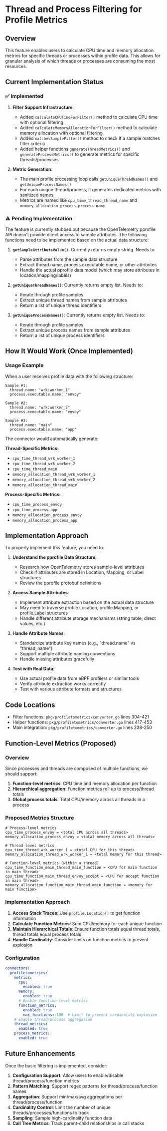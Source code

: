 # Thread and Process Filtering for Profile Metrics

## Overview

This feature enables users to calculate CPU time and memory allocation metrics for specific threads or processes within profile data. This allows for granular analysis of which threads or processes are consuming the most resources.

## Current Implementation Status

### ✅ Implemented

1. **Filter Support Infrastructure**:
   - Added `calculateCPUTimeForFilter()` method to calculate CPU time with optional filtering
   - Added `calculateMemoryAllocationForFilter()` method to calculate memory allocation with optional filtering
   - Added `matchesSampleFilter()` method to check if a sample matches filter criteria
   - Added helper functions `generateThreadMetrics()` and `generateProcessMetrics()` to generate metrics for specific threads/processes

2. **Metric Generation**:
   - The main profile processing loop calls `getUniqueThreadNames()` and `getUniqueProcessNames()` 
   - For each unique thread/process, it generates dedicated metrics with sanitized names
   - Metrics are named like `cpu_time_thread_thread_name` and `memory_allocation_process_process_name`

### ⚠️ Pending Implementation

The feature is currently stubbed out because the OpenTelemetry pprofile API doesn't provide direct access to sample attributes. The following functions need to be implemented based on the actual data structure:

1. **`getSampleAttributeValue()`**: Currently returns empty string. Needs to:
   - Parse attributes from the sample data structure
   - Extract thread.name, process.executable.name, or other attributes
   - Handle the actual pprofile data model (which may store attributes in location/mapping/labels)

2. **`getUniqueThreadNames()`**: Currently returns empty list. Needs to:
   - Iterate through profile samples
   - Extract unique thread names from sample attributes
   - Return a list of unique thread identifiers

3. **`getUniqueProcessNames()`**: Currently returns empty list. Needs to:
   - Iterate through profile samples  
   - Extract unique process names from sample attributes
   - Return a list of unique process identifiers

## How It Would Work (Once Implemented)

### Usage Example

When a user receives profile data with the following structure:

```
Sample #1:
  thread.name: "wrk:worker_1"
  process.executable.name: "envoy"
  
Sample #2:
  thread.name: "wrk:worker_2"
  process.executable.name: "envoy"
  
Sample #3:
  thread.name: "main"
  process.executable.name: "app"
```

The connector would automatically generate:

**Thread-Specific Metrics:**
- `cpu_time_thread_wrk_worker_1`
- `cpu_time_thread_wrk_worker_2`
- `cpu_time_thread_main`
- `memory_allocation_thread_wrk_worker_1`
- `memory_allocation_thread_wrk_worker_2`
- `memory_allocation_thread_main`

**Process-Specific Metrics:**
- `cpu_time_process_envoy`
- `cpu_time_process_app`
- `memory_allocation_process_envoy`
- `memory_allocation_process_app`

## Implementation Approach

To properly implement this feature, you need to:

1. **Understand the pprofile Data Structure**:
   - Research how OpenTelemetry stores sample-level attributes
   - Check if attributes are stored in Location, Mapping, or Label structures
   - Review the pprofile protobuf definitions

2. **Access Sample Attributes**:
   - Implement attribute extraction based on the actual data structure
   - May need to traverse profile.Location, profile.Mapping, or profile.Label structures
   - Handle different attribute storage mechanisms (string table, direct values, etc.)

3. **Handle Attribute Names**:
   - Standardize attribute key names (e.g., "thread.name" vs "thread_name")
   - Support multiple attribute naming conventions
   - Handle missing attributes gracefully

4. **Test with Real Data**:
   - Use actual profile data from eBPF profilers or similar tools
   - Verify attribute extraction works correctly
   - Test with various attribute formats and structures

## Code Locations

- Filter functions: `pkg/profiletometrics/converter.go` lines 304-421
- Helper functions: `pkg/profiletometrics/converter.go` lines 417-453  
- Main integration: `pkg/profiletometrics/converter.go` lines 238-250

## Function-Level Metrics (Proposed)

### Overview

Since processes and threads are composed of multiple functions, we should support:

1. **Function-level metrics**: CPU time and memory allocation per function
2. **Hierarchical aggregation**: Function metrics roll up to process/thread totals
3. **Global process totals**: Total CPU/memory across all threads in a process

### Proposed Metrics Structure

```
# Process-level metrics
cpu_time_process_envoy = <total CPU across all threads>
memory_allocation_process_envoy = <total memory across all threads>

# Thread-level metrics  
cpu_time_thread_wrk_worker_1 = <total CPU for this thread>
memory_allocation_thread_wrk_worker_1 = <total memory for this thread>

# Function-level metrics (within a thread)
cpu_time_function_main_thread_main_function = <CPU for main function in main thread>
cpu_time_function_main_thread_envoy_accept = <CPU for accept function in main thread>
memory_allocation_function_main_thread_main_function = <memory for main function>
```

### Implementation Approach

1. **Access Stack Traces**: Use `profile.Location()` to get function information
2. **Calculate Function Metrics**: Sum CPU/memory for each unique function
3. **Maintain Hierarchical Totals**: Ensure function totals equal thread totals, thread totals equal process totals
4. **Handle Cardinality**: Consider limits on function metrics to prevent explosion

### Configuration

```yaml
connectors:
  profiletometrics:
    metrics:
      cpu:
        enabled: true
      memory:
        enabled: true
      # Enable function-level metrics
      function_metrics:
        enabled: true
        max_functions: 100  # Limit to prevent cardinality explosion
    # Enable thread/process aggregation
    thread_metrics:
      enabled: true
    process_metrics:
      enabled: true
```

## Future Enhancements

Once the basic filtering is implemented, consider:

1. **Configuration Support**: Allow users to enable/disable thread/process/function metrics
2. **Pattern Matching**: Support regex patterns for thread/process/function names
3. **Aggregation**: Support min/max/avg aggregations per thread/process/function
4. **Cardinality Control**: Limit the number of unique threads/processes/functions to track
5. **Sampling**: Sample high-cardinality function data
6. **Call Tree Metrics**: Track parent-child relationships in call stacks
